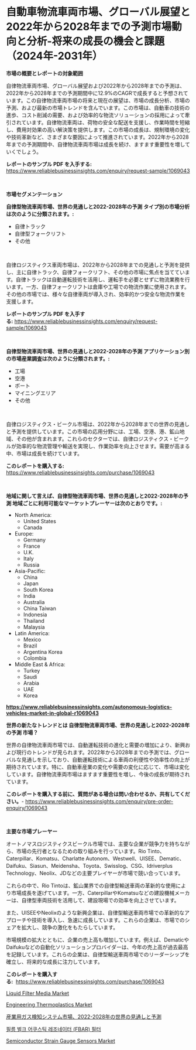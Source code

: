 <p><h1>自動車物流車両市場、グローバル展望と2022年から2028年までの予測市場動向と分析-将来の成長の機会と課題（2024年-2031年）</h1></p><p><strong>市場の概要とレポートの対象範囲</strong></p>
<p><p>自律物流車両市場、グローバル展望および2022年から2028年までの予測は、2022年から2028年までの予測期間中に12.9%のCAGRで成長すると予想されています。この自律物流車両市場の将来と現在の展望は、市場の成長分析、市場の予測、および最新の市場トレンドを含んでいます。この市場は、自動車の技術の進歩、コスト削減の需要、および効率的な物流ソリューションの採用によって牽引されています。自律物流車両は、荷物の安全な配送を支援し、作業時間を短縮し、費用対効果の高い解決策を提供します。この市場の成長は、規制環境の変化や技術革新など、さまざまな要因によって推進されています。2022年から2028年までの予測期間中、自律物流車両市場は成長を続け、ますます重要性を増していくでしょう。</p></p>
<p><strong>レポートのサンプル PDF を入手する:</strong> <a href="https://www.reliablebusinessinsights.com/enquiry/request-sample/1069043">https://www.reliablebusinessinsights.com/enquiry/request-sample/1069043</a></p>
<p>&nbsp;</p>
<p><strong>市場セグメンテーション</strong></p>
<p><strong>自律型物流車両市場、世界の見通しと2022-2028年の予測 タイプ別の市場分析は次のように分類されます。:</strong></p>
<p><ul><li>自律トラック</li><li>自律型フォークリフト</li><li>その他</li></ul></p>
<p>&nbsp;</p>
<p><p>自律ロジスティクス車両市場は、2022年から2028年までの見通しと予測を提供し、主に自律トラック、自律フォークリフト、その他の市場に焦点を当てています。自律トラックは自動運転技術を活用し、運転手を必要とせずに物流業務を行います。一方、自律フォークリフトは倉庫や工場での物流作業に使用されます。その他の市場では、様々な自律車両が導入され、効率的かつ安全な物流作業を支援します。</p></p>
<p><strong>レポートのサンプル PDF を入手する:</strong>&nbsp;<a href="https://www.reliablebusinessinsights.com/enquiry/request-sample/1069043">https://www.reliablebusinessinsights.com/enquiry/request-sample/1069043</a></p>
<p>&nbsp;</p>
<p><strong> 自律型物流車両市場、世界の見通しと2022-2028年の予測 アプリケーション別の市場産業調査は次のように分類されます。:</strong></p>
<p><ul><li>工場</li><li>空港</li><li>ポート</li><li>マイニングエリア</li><li>その他</li></ul></p>
<p>&nbsp;</p>
<p><p>自律ロジスティクス・ビークル市場は、2022年から2028年までの世界の見通しと予測を提供しています。この市場の応用分野には、工場、空港、港、鉱山地域、その他が含まれます。これらのセクターでは、自律ロジスティクス・ビークルが効率的な物流管理や輸送を実現し、作業効率を向上させます。需要が高まる中、市場は成長を続けています。</p></p>
<p><strong>このレポートを購入する:</strong>&nbsp; <a href="https://www.reliablebusinessinsights.com/purchase/1069043">https://www.reliablebusinessinsights.com/purchase/1069043</a></p>
<p>&nbsp;</p>
<p><strong>地域に関して言えば、自律型物流車両市場、世界の見通しと2022-2028年の予測 地域ごとに利用可能なマーケットプレーヤーは次のとおりです。:</strong></p>
<p><ul>
    <li>
        North America:
        <ul>
            <li>United States</li>
            <li>Canada</li>
        </ul>
    </li>
    <li>
        Europe:
        <ul>
            <li>Germany</li>
            <li>France</li>
            <li>U.K.</li>
            <li>Italy</li>
            <li>Russia</li>
        </ul>
    </li>
    <li>
        Asia-Pacific:
        <ul>
            <li>China</li>
            <li>Japan</li>
            <li>South Korea</li>
            <li>India</li>
            <li>Australia</li>
            <li>China Taiwan</li>
            <li>Indonesia</li>
            <li>Thailand</li>
            <li>Malaysia</li>
        </ul>
    </li>
    <li>
        Latin America:
        <ul>
            <li>Mexico</li>
            <li>Brazil</li>
            <li>Argentina Korea</li>
            <li>Colombia</li>
        </ul>
    </li>
    <li>
        Middle East & Africa:
        <ul>
            <li>Turkey</li>
            <li>Saudi</li>
            <li>Arabia</li>
            <li>UAE</li>
            <li>Korea</li>
        </ul>
    </li>
    </ul></p>
<p><strong><a href="https://www.reliablebusinessinsights.com/autonomous-logistics-vehicles-market-in-global-r1069043">https://www.reliablebusinessinsights.com/autonomous-logistics-vehicles-market-in-global-r1069043</a></strong>&nbsp;</p>
<p><strong>世界の新たなトレンドとは 自律型物流車両市場、世界の見通しと2022-2028年の予測 市場？</strong></p>
<p><p>世界の自律物流車両市場では、自動運転技術の進化と需要の増加により、新興および現行のトレンドが見られます。2022年から2028年までの予測では、グローバルな見通しを示しており、自動運転技術による車両の利便性や効率性の向上が期待されています。特に、自動車産業の変化や需要の変化に応じて、市場は変化しています。自律物流車両市場はますます重要性を増し、今後の成長が期待されています。</p></p>
<p><strong>このレポートを購入する前に、質問がある場合は問い合わせるか、共有してください。</strong>- <a href="https://www.reliablebusinessinsights.com/enquiry/pre-order-enquiry/1069043">https://www.reliablebusinessinsights.com/enquiry/pre-order-enquiry/1069043</a></p>
<p>&nbsp;</p>
<p><strong>主要な市場プレーヤー</strong></p>
<p><p>オートノマスロジスティクスビークル市場では、主要な企業が競争力を持ちながら、市場の先行者となるための取り組みを行っています。Rio Tinto、Caterpillar、Komatsu、Charlatte Autonom、Westwell、UISEE、Dematic、Daifuku、Siasun、Meidensha、Toyota、Swisslog、CSG、Idriverplus Technology、Neolix、JDなどの主要プレイヤーが市場で競い合っています。</p><p>これらの中で、Rio Tintoは、鉱山業界での自律型輸送車両の革新的な使用により市場成長を遂げています。一方、CaterpillarやKomatsuなどの建設機械メーカーは、自律型車両技術を活用して、建設現場での効率を向上させています。</p><p>また、UISEEやNeolixのような新興企業は、自律型輸送車両市場での革新的なアプローチや技術を導入し、急速に成長しています。これらの企業は、市場でのシェアを拡大し、競争の激化をもたらしています。</p><p>市場規模の拡大とともに、企業の売上高も増加しています。例えば、DematicやDaifukuなどの自動化ソリューションプロバイダーは、今年の売上高が過去最高を記録しています。これらの企業は、自律型輸送車両市場でのリーダーシップを確立し、将来的な成長に注力しています。</p></p>
<p><strong>このレポートを購入する:</strong>&nbsp;&nbsp;<a href="https://www.reliablebusinessinsights.com/purchase/1069043">https://www.reliablebusinessinsights.com/purchase/1069043</a></p>
<p><p><a href="https://github.com/rionkhanvai01/Market-Research-Report-List-1/blob/main/liquid-filter-media-market.md">Liquid Filter Media Market</a></p><p><a href="https://issuu.com/reportprime-2/docs/engineering-thermoplastics-market-size-2030.pptx">Engineering Thermoplastics Market</a></p><p><a href="https://github.com/mohamedbakry57/Market-Research-Report-List-4/blob/main/7043257130546.md">産業用ガス検知システム市場、2022-2028年の世界の見通しと予測</a></p><p><a href="https://github.com/ROBERTS65DAVID/Market-Research-Report-List-1/blob/main/5977062118892.md">필름 벌크 어쿠스틱 레조네이터 (FBAR) 필터</a></p><p><a href="https://www.linkedin.com/pulse/semiconductor-strain-gauge-sensors-market-analysis-its-cagr-60nxf">Semiconductor Strain Gauge Sensors Market</a></p></p>